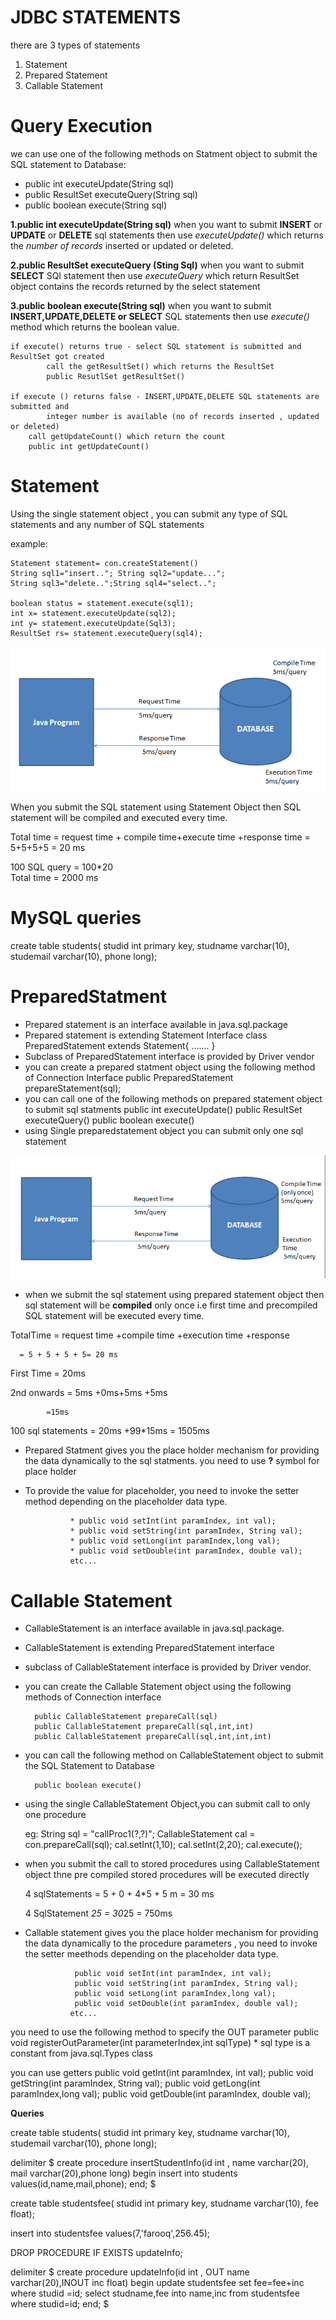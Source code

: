 # JDBC STATEMENTS

there are 3 types of statements 
1. Statement
2. Prepared Statement
3. Callable Statement

# Query Execution 

we can use one of the following methods on Statment object to submit 
the SQL statement to Database:

* public int executeUpdate(String sql)
* public ResultSet executeQuery(String sql)
* public boolean execute(String sql)

__1.public int executeUpdate(String sql)__
	when you want to submit __INSERT__ or __UPDATE__ or __DELETE__ 	sql statements then use *executeUpdate()* which returns the 	*number of records* inserted or updated or deleted.

__2.public ResultSet executeQuery (Sting Sql)__
	when you want to submit __SELECT__ SQl statement then use 	*executeQuery* which return ResultSet object contains the records
	returned by the select statement

__3.public boolean execute(String sql)__
	when you want to submit __INSERT,UPDATE,DELETE or SELECT__ SQL 	statements then use *execute()* method which returns the boolean
	value.
	
    if execute() returns true - select SQL statement is submitted and ResultSet got created
    		call the getResultSet() which returns the ResultSet
    		public ResutlSet getResultSet()
    		
    if execute () returns false - INSERT,UPDATE,DELETE SQL statements are submitted and 
    		integer number is available (no of records inserted , updated or deleted)
		call getUpdateCount() which return the count
		public int getUpdateCount()

#	Statement 

Using the single statement object , you can submit any type of SQL 
statements and any number of SQL statements 

example:

	Statement statement= con.createStatement()
	String sql1="insert.."; String sql2="update...";
	String sql3="delete..";String sql4="select..";
	
	boolean status = statement.execute(sql1);
	int x= statement.executeUpdate(sql2);
	int y= statement.executeUpdate(Sql3);
	ResultSet rs= statement.executeQuery(sql4);
	
			

![alt text](https://github.com/RakeshGanapathy/rad/blob/master/Images/Statements.PNG)


When you submit the SQL statement using Statement Object then SQL
statement will be compiled and executed every time.

	
	

Total time 	= request time + compile time+execute time +response time 	= 5+5+5+5	= 20 ms

100 SQL query 		= 100*20  
Total time 		= 2000 ms


# MySQL queries

create table students(
studid int primary key,
studname varchar(10),
studemail varchar(10),
phone long);

#  PreparedStatment 

* Prepared statement is an interface available in java.sql.package
* Prepared statement is extending Statement Interface
	class PreparedStatement extends Statement{
	.......
	}
* Subclass of PreparedStatement interface is provided by Driver vendor 
* you can create a prepared statment object using the following method of Connection Interface
	public PreparedStatement prepareStatement(sql);
* you can call one of the following methods on prepared statement object to submit sql statments 
			public int executeUpdate()
			public ResultSet executeQuery()
			public boolean execute()
* using Single preparedstatement object you can submit only one sql statement


![alt text](https://github.com/RakeshGanapathy/rad/blob/master/Images/preparedstatments.PNG)

* when we submit the sql statement using prepared statement object then sql statement will be __compiled__ only once i.e first time and 
precompiled SQL statement will be executed every time.

TotalTime = request time +compile time +execution time +response 

	  = 5 + 5 + 5 + 5= 20 ms 
	 
First Time 		= 20ms

2nd onwards		= 5ms +0ms+5ms +5ms

			=15ms
			
100 sql statements 	= 20ms +99*15ms
			= 1505ms

* Prepared Statment gives you the place holder mechanism for providing the data dynamically to the sql statments. you need to use __?__ symbol for place holder 

* To provide the value for placeholder, you need to invoke the setter method depending on the placeholder data type.

				* public void setInt(int paramIndex, int val);
				* public void setString(int paramIndex, String val);
				* public void setLong(int paramIndex,long val);
				* public void setDouble(int paramIndex, double val);
				etc...

#  Callable Statement 

* CallableStatement is an interface available in java.sql.package.
* CallableStatement is extending PreparedStatement interface
* subclass of CallableStatement interface is provided by Driver vendor.
* you can create the Callable Statement object using the following methods of Connection interface 
		
		public CallableStatement prepareCall(sql)
		public CallableStatement prepareCall(sql,int,int)
		public CallableStatement prepareCall(sql,int,int,int)

* you can call the following method on CallableStatement object to submit the SQL Statement to Database
		
		public boolean execute()
		
* using the single CallableStatement Object,you can submit call to only one procedure 
	
	eg: 
	String sql = "callProc1(?,?)";
	CallableStatement cal = con.prepareCall(sql);
	cal.setInt(1,10);
	cal.setInt(2,20);
	cal.execute();
	
* when you submit the call to stored procedures using CallableStatement object thne pre compiled stored procedures will be executed directly 

	4 sqlStatements = 5 + 0 + 4*5  + 5 m = 30 ms

	4 SqlStatement *25 = 30*25 = 750ms 
	
* Callable statement gives you the place holder mechanism for providing the data dynamically to the procedure parameters , you need to invoke
the setter meethods depending on the placeholder data type.

				 public void setInt(int paramIndex, int val);
				 public void setString(int paramIndex, String val);
				 public void setLong(int paramIndex,long val);
				 public void setDouble(int paramIndex, double val);
				etc...

you need to use the following method to specify the OUT parameter 
	public void registerOutParameter(int parameterIndex,int sqlType)
		* sql type is a constant from java.sql.Types class

you can use getters
				 public void getInt(int paramIndex, int val);
				 public void getString(int paramIndex, String val);
				 public void getLong(int paramIndex,long val);
				 public void getDouble(int paramIndex, double val);
				
__Queries__

create table students(
studid int primary key,
studname varchar(10),
studemail varchar(10),
phone long);


delimiter $
create procedure insertStudentInfo(id int , name varchar(20),
mail varchar(20),phone long)
begin
insert into students values(id,name,mail,phone);
end;
$


create table studentsfee(
studid int primary key,
studname varchar(10),
fee float);


insert into studentsfee values(7,'farooq',256.45);


DROP PROCEDURE IF EXISTS updateInfo; 

delimiter $
create procedure updateInfo(id int , OUT name varchar(20),INOUT inc float)
begin
update studentsfee set fee=fee+inc where studid =id;
select studname,fee into name,inc from studentsfee where studid=id;
end;
$




